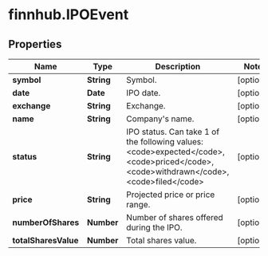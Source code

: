 # finnhub.IPOEvent

## Properties

Name | Type | Description | Notes
------------ | ------------- | ------------- | -------------
**symbol** | **String** | Symbol. | [optional] 
**date** | **Date** | IPO date. | [optional] 
**exchange** | **String** | Exchange. | [optional] 
**name** | **String** | Company&#39;s name. | [optional] 
**status** | **String** | IPO status. Can take 1 of the following values: &lt;code&gt;expected&lt;/code&gt;,&lt;code&gt;priced&lt;/code&gt;,&lt;code&gt;withdrawn&lt;/code&gt;,&lt;code&gt;filed&lt;/code&gt; | [optional] 
**price** | **String** | Projected price or price range. | [optional] 
**numberOfShares** | **Number** | Number of shares offered during the IPO. | [optional] 
**totalSharesValue** | **Number** | Total shares value. | [optional] 


